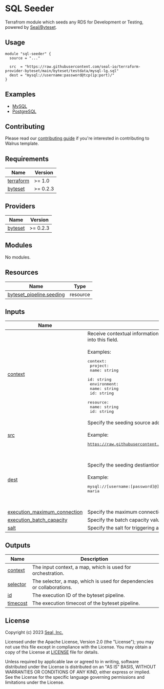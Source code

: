 # SQL Seeder

Terrafrom module which seeds any RDS for Development or Testing, powered by [Seal/Byteset](https://registry.terraform.io/providers/seal-io/byteset/latest).

## Usage

```hcl
module "sql-seeder" {
  source = "..."

  src  = "https://raw.githubusercontent.com/seal-io/terraform-provider-byteset/main/byteset/testdata/mysql-lg.sql"
  dest = "mysql://username:password@tcp(ip:port)/"
}
```

## Examples

- [MySQL](./examples/mysql)
- [PostgreSQL](./examples/postgresql)

## Contributing

Please read our [contributing guide](./docs/CONTRIBUTING.md) if you're interested in contributing to Walrus template.

<!-- BEGIN_TF_DOCS -->
## Requirements

| Name | Version |
|------|---------|
| <a name="requirement_terraform"></a> [terraform](#requirement\_terraform) | >= 1.0 |
| <a name="requirement_byteset"></a> [byteset](#requirement\_byteset) | >= 0.2.3 |

## Providers

| Name | Version |
|------|---------|
| <a name="provider_byteset"></a> [byteset](#provider\_byteset) | >= 0.2.3 |

## Modules

No modules.

## Resources

| Name | Type |
|------|------|
| [byteset_pipeline.seeding](https://registry.terraform.io/providers/seal-io/byteset/latest/docs/resources/pipeline) | resource |

## Inputs

| Name | Description | Type | Default | Required |
|------|-------------|------|---------|:--------:|
| <a name="input_context"></a> [context](#input\_context) | Receive contextual information. When Walrus deploys, Walrus will inject specific contextual information into this field.<br><br>Examples:<pre>context:<br>  project:<br>    name: string<br>    id: string<br>  environment:<br>    name: string<br>    id: string<br>  resource:<br>    name: string<br>    id: string</pre> | `map(any)` | `{}` | no |
| <a name="input_src"></a> [src](#input\_src) | Specify the seeding source address started with 'file://' or 'http(s)://' schema.<br><br>Example:<pre>https://raw.githubusercontent.com/seal-io/terraform-provider-byteset/main/byteset/testdata/mysql.sql</pre> | `string` | n/a | yes |
| <a name="input_dest"></a> [dest](#input\_dest) | Specify the seeding destiantion address, which is a database connection string.<br><br>Example:<pre>mysql://[username:[password]@]tcp([address][:port])[/dbname][?param1=value1&...]<br>maria|mariadb://[username:[password]@]tcp([address][:port])[/dbname][?param1=value1&...]<br>postgres|postgresql://[username:[password]@][address][:port][/dbname][?param1=value1&...]<br>oracle://[username:[password]@][address][:port][/service][?param1=value1&...]<br>mssql|sqlserver://[username:[password]@][address][:port][/instance][?database=dbname&param1=value1&...]</pre> | `string` | n/a | yes |
| <a name="input_execution_maximum_connection"></a> [execution\_maximum\_connection](#input\_execution\_maximum\_connection) | Specify the maximum connection value during executing. | `number` | `5` | no |
| <a name="input_execution_batch_capacity"></a> [execution\_batch\_capacity](#input\_execution\_batch\_capacity) | Specify the batch capacity value during executing. | `number` | `500` | no |
| <a name="input_salt"></a> [salt](#input\_salt) | Specify the salt for triggering a new seeding. | `string` | `null` | no |

## Outputs

| Name | Description |
|------|-------------|
| <a name="output_context"></a> [context](#output\_context) | The input context, a map, which is used for orchestration. |
| <a name="output_selector"></a> [selector](#output\_selector) | The selector, a map, which is used for dependencies or collaborations. |
| <a name="output_id"></a> [id](#output\_id) | The execution ID of the byteset pipeline. |
| <a name="output_timecost"></a> [timecost](#output\_timecost) | The execution timecost of the byteset pipeline. |
<!-- END_TF_DOCS -->

## License

Copyright (c) 2023 [Seal, Inc.](https://seal.io)

Licensed under the Apache License, Version 2.0 (the "License");
you may not use this file except in compliance with the License.
You may obtain a copy of the License at [LICENSE](./LICENSE) file for details.

Unless required by applicable law or agreed to in writing, software
distributed under the License is distributed on an "AS IS" BASIS,
WITHOUT WARRANTIES OR CONDITIONS OF ANY KIND, either express or implied.
See the License for the specific language governing permissions and
limitations under the License.

